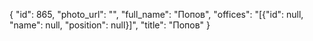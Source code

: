 {
    "id": 865,
    "photo_url": "",
    "full_name": "Попов",
    "offices": "[{\"id\": null, \"name\": null, \"position\": null}]",
    "title": "Попов"
}